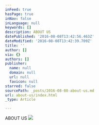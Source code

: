 ```yaml
---
inFeed: true
hasPage: true
inNav: false
inLanguage: null
keywords: []
description: ABOUT US
datePublished: '2016-08-08T13:42:56.463Z'
dateModified: '2016-08-08T13:42:39.709Z'
title: ''
author: []
via: {}
authors: []
publisher:
  name: null
  domain: null
  url: null
  favicon: null
starred: false
sourcePath: _posts/2016-08-08-about-us.md
url: about-us/index.html
_type: Article

---
```

ABOUT US
![](https://the-grid-user-content.s3-us-west-2.amazonaws.com/29c445c3-82e8-4fba-bb7b-cfd20b507aee.png)